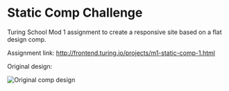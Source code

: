 # Static Comp Challenge

Turing School Mod 1 assignment to create a responsive site based on a flat design comp. 

Assignment link:  http://frontend.turing.io/projects/m1-static-comp-1.html

Original design:

![Original comp design](http://frontend.turing.io/assets/images/static-comp-challenge-1.jpg)
